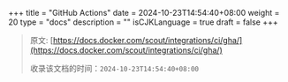 +++
title = "GitHub Actions"
date = 2024-10-23T14:54:40+08:00
weight = 20
type = "docs"
description = ""
isCJKLanguage = true
draft = false
+++

> 原文: [https://docs.docker.com/scout/integrations/ci/gha/](https://docs.docker.com/scout/integrations/ci/gha/)
>
> 收录该文档的时间：`2024-10-23T14:54:40+08:00`
